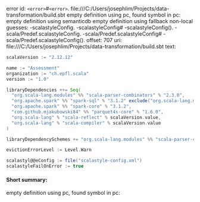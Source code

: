 error id: `<error>`#`<error>`.
file:///C:/Users/josephlim/Projects/data-transformation/build.sbt
empty definition using pc, found symbol in pc: 
empty definition using semanticdb
empty definition using fallback
non-local guesses:
	 -scalastyleConfig.
	 -scalastyleConfig#
	 -scalastyleConfig().
	 -scala/Predef.scalastyleConfig.
	 -scala/Predef.scalastyleConfig#
	 -scala/Predef.scalastyleConfig().
offset: 707
uri: file:///C:/Users/josephlim/Projects/data-transformation/build.sbt
text:
```scala
scalaVersion := "2.12.12"

name := "Assessment"
organization := "ch.epfl.scala"
version := "1.0"

libraryDependencies ++= Seq(
  "org.scala-lang.modules" %% "scala-parser-combinators" % "2.3.0",
  "org.apache.spark" %% "spark-sql" % "3.1.2" exclude("org.scala-lang.modules", "scala-parser-combinators"),
  "org.apache.spark" %% "spark-core" % "3.1.2",
  "com.github.mjakubowski84" %% "parquet4s-core" % "1.6.0",
  "org.scala-lang" % "scala-reflect" % scalaVersion.value,
  "org.scala-lang" % "scala-compiler" % scalaVersion.value
)

libraryDependencySchemes += "org.scala-lang.modules" %% "scala-parser-combinators" % VersionScheme.EarlySemVer

evictionErrorLevel := Level.Warn

scalastyl@@eConfig := file("scalastyle-config.xml")
scalastyleFailOnError := true

```


#### Short summary: 

empty definition using pc, found symbol in pc: 